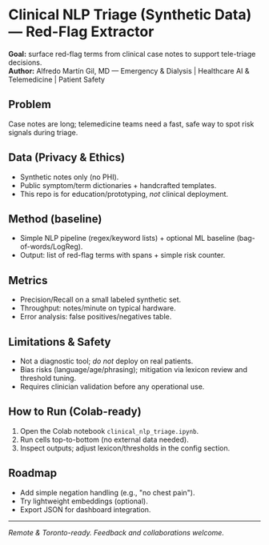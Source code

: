 # Clinical NLP Triage (Synthetic Data) — Red-Flag Extractor

**Goal:** surface red-flag terms from clinical case notes to support tele-triage decisions.  
**Author:** Alfredo Martín Gil, MD — Emergency & Dialysis | Healthcare AI & Telemedicine | Patient Safety

## Problem
Case notes are long; telemedicine teams need a fast, safe way to spot risk signals during triage.

## Data (Privacy & Ethics)
- Synthetic notes only (no PHI).
- Public symptom/term dictionaries + handcrafted templates.
- This repo is for education/prototyping, *not* clinical deployment.

## Method (baseline)
- Simple NLP pipeline (regex/keyword lists) + optional ML baseline (bag-of-words/LogReg).
- Output: list of red-flag terms with spans + simple risk counter.

## Metrics
- Precision/Recall on a small labeled synthetic set.
- Throughput: notes/minute on typical hardware.
- Error analysis: false positives/negatives table.

## Limitations & Safety
- Not a diagnostic tool; *do not* deploy on real patients.
- Bias risks (language/age/phrasing); mitigation via lexicon review and threshold tuning.
- Requires clinician validation before any operational use.

## How to Run (Colab-ready)
1. Open the Colab notebook `clinical_nlp_triage.ipynb`.
2. Run cells top-to-bottom (no external data needed).
3. Inspect outputs; adjust lexicon/thresholds in the config section.

## Roadmap
- Add simple negation handling (e.g., "no chest pain").
- Try lightweight embeddings (optional).
- Export JSON for dashboard integration.

---
*Remote & Toronto-ready. Feedback and collaborations welcome.*
